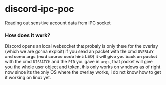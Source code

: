 # discord-ipc-poc
Reading out sensitive account data from IPC socket

### How does it work?
Discord opens an local websocket that probaly is only there for the overlay (which we are gonna exploit)
if you send an packet  with the cmd `OVERLAY` and some args (read source code hint: L59) it will give you back an packet
with the cmd `DISPATCH` and the `PID` you gave in `args`, that packet will give you the whole user object and token, this only works on windows
as of right now since its the only OS where the overlay works, i do not know how to get it working on linux yet.
